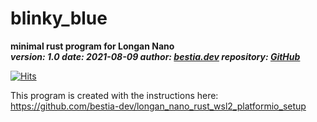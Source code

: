 # blinky_blue

**minimal rust program for Longan Nano**  
***version: 1.0  date: 2021-08-09 author: [bestia.dev](https://bestia.dev) repository: [GitHub](https://github.com/bestia-dev/blinky_blue)***  

[![Hits](https://hits.seeyoufarm.com/api/count/incr/badge.svg?url=https%3A%2F%2Fgithub.com%2Fbestia-dev%2Fblinky_blue&count_bg=%2379C83D&title_bg=%23555555&icon=&icon_color=%23E7E7E7&title=hits&edge_flat=false)](https://hits.seeyoufarm.com)

This program is created with the instructions here:  
<https://github.com/bestia-dev/longan_nano_rust_wsl2_platformio_setup>  
